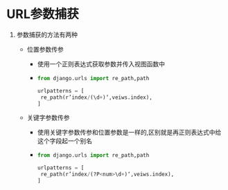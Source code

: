 # URL参数捕获

1. 参数捕获的方法有两种

   - 位置参数传参

     - 使用一个正则表达式获取参数并传入视图函数中

     - ```python
       from django.urls import re_path,path
       
       urlpatterns = [
       	re_path(r’index/(\d+)‘,veiws.index),
       ]
       ```

       

   - 关键字参数传参

     - 使用关键字参数传参和位置参数是一样的,区别就是再正则表达式中给这个字段起一个别名

     - ```python
       from django.urls import re_path,path
       
       urlpatterns = [
       	re_path(r’index/(?P<num>\d+)‘,veiws.index),
       ]
       ```

       

